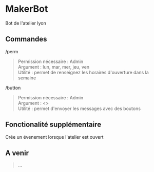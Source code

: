 # MakerBot
Bot de l'atelier lyon

## Commandes  

/perm 
> Permission nécessaire : Admin  
> Argument : lun, mar, mer, jeu, ven  
> Utilité : permet de renseignez les horaires d'ouverture dans la semaine  
  
/button
> Permission nécessaire : Admin  
> Argument : <>  
> Utilité : permet d'envoyer les messages avec des boutons  
  
## Fonctionalité supplémentaire  
  
Crée un évenement lorsque l'atelier est ouvert   
  
## A venir  
  
> ...
